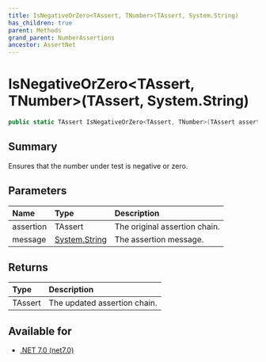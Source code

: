 ```yaml
---
title: IsNegativeOrZero<TAssert, TNumber>(TAssert, System.String)
has_children: true
parent: Methods
grand_parent: NumberAssertions
ancestor: AssertNet
---
```

# IsNegativeOrZero&lt;TAssert, TNumber&gt;(TAssert, System.String)

```csharp
public static TAssert IsNegativeOrZero<TAssert, TNumber>(TAssert assertion, System.String message);
```

## Summary
Ensures that the number under test is negative or zero.

## Parameters
| Name      | Type                                                                        | Description                   |
|:----------|:----------------------------------------------------------------------------|:------------------------------|
| assertion | TAssert                                                                     | The original assertion chain. |
| message   | [System.String](https://learn.microsoft.com/en-us/dotnet/api/system.string) | The assertion message.        |


## Returns
| Type    | Description                  |
|:--------|:-----------------------------|
| TAssert | The updated assertion chain. |

## Available for
- [.NET 7.0 (net7.0)](https://versionsof.net/core/7.0/)
